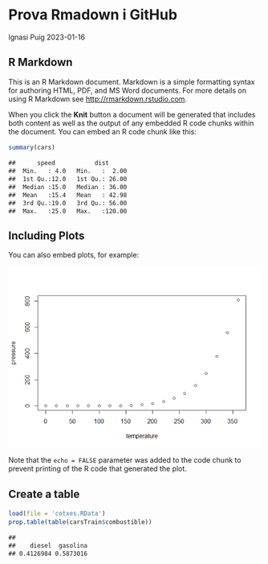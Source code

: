 Prova Rmadown i GitHub
================
Ignasi Puig
2023-01-16

## R Markdown

This is an R Markdown document. Markdown is a simple formatting syntax
for authoring HTML, PDF, and MS Word documents. For more details on
using R Markdown see <http://rmarkdown.rstudio.com>.

When you click the **Knit** button a document will be generated that
includes both content as well as the output of any embedded R code
chunks within the document. You can embed an R code chunk like this:

``` r
summary(cars)
```

    ##      speed           dist       
    ##  Min.   : 4.0   Min.   :  2.00  
    ##  1st Qu.:12.0   1st Qu.: 26.00  
    ##  Median :15.0   Median : 36.00  
    ##  Mean   :15.4   Mean   : 42.98  
    ##  3rd Qu.:19.0   3rd Qu.: 56.00  
    ##  Max.   :25.0   Max.   :120.00

## Including Plots

You can also embed plots, for example:

![](textFile_files/figure-gfm/pressure-1.png)<!-- -->

Note that the `echo = FALSE` parameter was added to the code chunk to
prevent printing of the R code that generated the plot.

## Create a table

``` r
load(file = 'cotxes.RData')
prop.table(table(carsTrain$combustible))
```

    ## 
    ##    diesel  gasolina 
    ## 0.4126984 0.5873016
